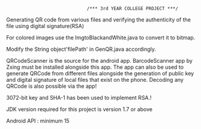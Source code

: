                                   /*** 3rd YEAR COLLEGE PROJECT ***/

Generating QR code from various files and verifying the authenticity of the file using digital signature(RSA)

For colored images use the ImgtoBlackandWhite.java to convert it to bitmap.

Modify the String object'filePath' in GenQR.java accordingly.

QRCodeScanner is the source for the android app. BarcodeScanner app by Zxing must be installed alongside this app.
The app can also be used to generate QRCode from different files alongside the generation of public key and digital signature of local files that exist on the phone.
Decoding any QRCode is also possible via the app!

3072-bit key and SHA-1 has been used to implement RSA.!

JDK version required for this project is version 1.7 or above 

Android API : minimum 15


